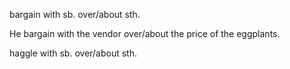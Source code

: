 bargain with sb. over/about sth.

He bargain with the vendor over/about the price of the eggplants.

haggle with sb. over/about sth.